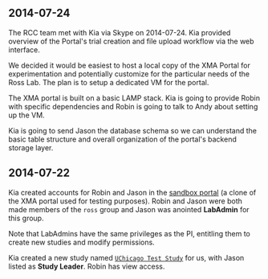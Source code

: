 ## 2014-07-24

The RCC team met with Kia via Skype on 2014-07-24.  Kia provided overview of the Portal's trial creation and file upload workflow via the web interface.  

We decided it would be easiest to host a local copy of the XMA Portal for
experimentation and potentially customize for the particular needs of the Ross Lab. The plan is to setup a dedicated VM for the portal.

The XMA portal is built on a basic LAMP stack.  Kia is going to provide Robin with specific dependencies and Robin is going to talk to Andy about setting up the VM.

Kia is going to send Jason the database schema so we can understand the basic
table structure and overall organization of the portal's backend storage
layer.


## 2014-07-22 

Kia created accounts for Robin and Jason in the [sandbox portal](http://xmaportal.org/sandbox) (a clone of the XMA portal used for testing purposes).  Robin and Jason were both made members of the `ross` group and Jason was anointed **LabAdmin** for this group.

Note that LabAdmins have the same privileges as the PI, entitling them to
create new studies and modify permissions.

Kia created a new study named [`UChicago Test Study`](http://xmaportal.org/sandbox/larequest.php?request=exploreStudy&StudyID=45&instit=SANDBOX1) for us, with Jason listed as **Study Leader**.  Robin has view access.

